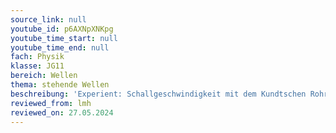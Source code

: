 ```yaml
---
source_link: null
youtube_id: p6AXNpXNKpg
youtube_time_start: null
youtube_time_end: null
fach: Physik
klasse: JG11
bereich: Wellen
thema: stehende Wellen
beschreibung: 'Experient: Schallgeschwindigkeit mit dem Kundtschen Rohr'
reviewed_from: lmh
reviewed_on: 27.05.2024
---
```

